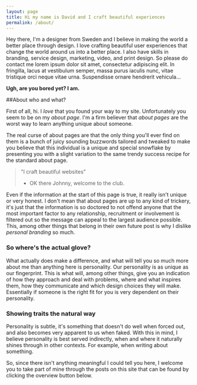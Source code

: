 ```yaml
---
layout: page
title: Hi my name is David and I craft beautiful experiences
permalink: /about/
---
```


Hey there, I'm a designer from Sweden and I believe in making the world a better place through design. I love crafting beautiful user experiences that change the world around us into a better place. I also have skills in branding, service design, marketing, video, and print design. So please do contact me lorem ipsum dolor sit amet, consectetur adipiscing elit. In fringilla, lacus at vestibulum semper, massa purus iaculis nunc, vitae tristique orci neque vitae urna. Suspendisse ornare hendrerit vehicula...

**Ugh, are you bored yet? I am.**

##About who and what?

First of all, hi. I *love* that you found your way to my site. Unfortunately you seem to be on my *about page*. I'm a firm believer that *about pages* are the worst way to learn anything unique about someone.

The real curse of about pages are that the only thing you'll ever find on them is a bunch of juicy sounding buzzwords tailored and tweaked to make you believe that this individual is a unique and special snowflake by presenting you with a slight variation to the same trendy success recipe for the standard about page.

> "I craft beautiful websites"
> - OK there Johnny, welcome to the club.

Even if the information at the start of this page is true, it really isn't unique or very honest. I don't mean that about pages are up to any kind of trickery, it's just that the information is so doctored to not offend anyone that the most important factor to any relationship, recruitment or involvement is filtered out so the message can appeal to the largest audience possible. This, among other things that belong in their own future post is why I dislike *personal branding* so much.

### So where's the actual glove?

What actually does make a difference, and what will tell you so much more about me than anything here is personality. Our personality is as unique as our fingerprint. This is what will, among other things, give you an indication of how they approach and deal with problems, where and what inspires them, how they communicate and which design choices they will make. Essentially if someone is the right fit for you is very dependent on their personality.

### Showing traits the natural way

Personality is subtle, it's something that doesn't do well when forced out, and also becomes very apparent to us when faked. With this in mind, I believe personality is best served indirectly, when and where it naturally shines through in other contexts. For example, when writing about something.

So, since there isn't anything meaningful I could tell you here, I welcome you to take part of mine through the posts on this site that can be found by clicking the overview button below.